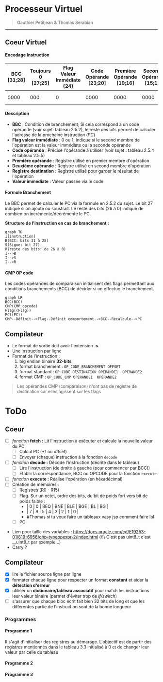 # Processeur Virtuel

> Gauthier Petitjean & Thomas Serabian
---
## Coeur Virtuel

#### Encodage Instruction
| BCC [31;28]| Toujours 0 [27;25]| Flag Valeur Immédiate {24}| Code Opérande [23;20]|Première Opérande [19;16]| Seconde Opérande [15;12]|Registre Destination  [11;8]    | Valeur Immédiate [7;0]|
| ----------- | ----------- |----------- | ----------- |----------- | ----------- |----------- | ----------- |
| 0000      | 000       |0      | 0000       |0000      | 0000       |0000      | 0000 0000       |


#### Description 
* **BBC** : Condition de branchement; Si cela correspond à un code opérande (voir sujet: tableau 2.5.2), le reste des bits permet de calculer l'adresse de la prochaine instruction (*PC*)
* **Flag valeur immédiate** : 0 ou 1; indique si le second membre de l'opération est la valeur immédiate ou la seconde opérande
* **Code opérande** : Précise l'opérande à utiliser (voir sujet : tableau 2.5.4 et tableau 2.5.5)
* **Première opérande** : Registre utilisé en premier membre d'opération
* **Deuxième opérande** : Registre utilisé en second membre d'opération
* **Registre destination** : Registre utilisé pour garder le résultat de l'opération
* **Valeur immédiate** : Valeur passée via le code

#### Formule Branchement
Le BBC permet de calculer le PC via la formule en 2.5.2 du sujet. Le bit 27 indique si on ajoute ou soustrait. Le reste des bits (26 à 0) indique de combien on incrémente/décrémente le PC.

**Structure de l'instruction en cas de branchement :**
```mermaid
graph TD 
I[instruction]
B(BCC: bits 31 à 28)
S(Signe: bit 27)
R(reste des bits: de 26 à 0)
I-->B
I-->S
I-->R
```

#### CMP OP code
Les codes opérandes de comparaison initialisent des flags permettant aux conditions branchements (BCC) de décider si on effectue le branchement.


```mermaid
graph LR
BCC(BCC)
CMP(CMP opcode)
Flag((Flag))
PC((PC))
CMP--Définit-->Flag-.Définit comportement.->BCC--Recalcule-->PC
```

## Compilateur

* Le format de sortie doit avoir l'extension **.s**.
* Une instruction par ligne
* Format de l'instruction : 
    1. big endian binaire **32-bits**
    2. format branchement : `OP_CODE_BRANCHEMENT OFFSET`
    3. format standard : `OP_CODE DESTINATION OPÉRANDE1  OPÉRANDE2`
    4. format CMP : `OP_CODE_CMP OPÉRANDE1  OPÉRANDE2`
    
> Les opérandes CMP (comparaison) n'ont pas de registre de destination car elles agissent sur les flags
# ToDo

## Coeur
* [ ] *fonction* **fetch :**  Lit l'instruction à exécuter et calcule la nouvelle valeur du PC
    * [ ] Calcul PC (+1 ou offset)
    * [ ] Envoyer (chaque) instruction à la fonction `decode`
* [ ] *fonction* **decode :** Décode l'instruction (décrite dans le tableau)
    * [ ] Lire l'instruction (de droite à gauche (pour commencer par BCC))
    * [ ] Établir la correspondance, BCC ou OPCODE pour la fonction `execute`
* [ ] *fonction* **execute :** Réalise l'opération (en héxadécimal)
* [ ] Création de mémoires : 
    * [ ] Registres (R0 - R15)
    * [ ] Flag. Sur un octet, ordre des bits, du bit de poids fort vers bit de poids faible :
        *  |  0  |  0  | BEQ | BNE | BLE | BGE | BL | BG |
        *  |  7  |  6  |  5  |  4  |  3  |  2   |  1 |  0  |
        * #Thomas si tu veux faire un tableaux vasy jsp comment faire lol
    * [ ] PC
* Lien pour taille des variables : https://docs.oracle.com/cd/E19253-01/819-6958/chp-typeopexpr-2/index.html 
(/!\ C'est pas uint8_t c'est __uint8_t par exemple...)
* Carry ? 
 
## Compilateur
* [x] lire le fichier source ligne par ligne
* [x] formater chaque ligne pour respecter un format **constant** et aider la **détection d'erreur**
* [x] utiliser un __dictionaire/tableau associatif__ pour match les instructions leur valeur binaire (permet d'éviter trop de *if/switch*)
* [ ] s'assurer que chaque bloc écrit fait bien 32 bits de long et que les différentes partie de l'instruction sont de la bonne longueur

### Programmes
#### Programme 1

Il s'agit d'initialiser des registres au démarage.
L'objectif est de partir des registres mentionnés dans le tableau 3.3 initialisé à 0 et de changer leur valeur par celle du tableau
#### Programme 2
#### Programme 3
